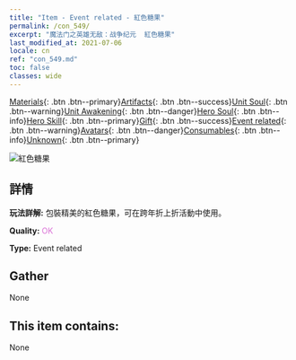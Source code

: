 ```yaml
---
title: "Item - Event related - 紅色糖果"
permalink: /con_549/
excerpt: "魔法门之英雄无敌：战争纪元  紅色糖果"
last_modified_at: 2021-07-06
locale: cn
ref: "con_549.md"
toc: false
classes: wide
---
```

 [Materials](/ItemsCN/){: .btn .btn--primary}[Artifacts](/ItemsCN/Artifacts/){: .btn .btn--success}[Unit Soul](/ItemsCN/UnitSoul/){: .btn .btn--warning}[Unit Awakening](/ItemsCN/UnitAwakening/){: .btn .btn--danger}[Hero Soul](/ItemsCN/HeroSoul/){: .btn .btn--info}[Hero Skill](/ItemsCN/HeroSkill/){: .btn .btn--primary}[Gift](/ItemsCN/Gift/){: .btn .btn--success}[Event related](/ItemsCN/Events/){: .btn .btn--warning}[Avatars](/ItemsCN/Avatars/){: .btn .btn--danger}[Consumables](/ItemsCN/Consumables/){: .btn .btn--info}[Unknown](/ItemsCN/Unknown/){: .btn .btn--primary}

 ![紅色糖果](/images/t/i_10035.png)

## 詳情
 **玩法詳解:** 包裝精美的紅色糖果，可在跨年折上折活動中使用。

 **Quality:** <span style="color: #DA70D6">OK</span>

 **Type:** Event related

## Gather

  None

## This item contains:

  None

